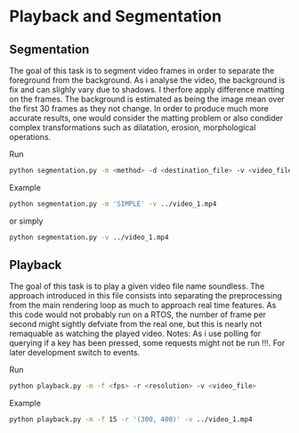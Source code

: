 # Playback and Segmentation

## Segmentation
The goal of this task is to segment video frames in order to separate the foreground from the background. As i analyse the video, the background is fix and can slighly vary due to shadows. I therfore apply difference matting on the frames. The background is estimated as being the image mean over the first 30 frames as they not change. In order to produce much more accurate results, one would consider the matting problem or also condider complex transformations such as dilatation, erosion, morphological operations.

Run
```bash
python segmentation.py -m <method> -d <destination_file> -v <video_file>
```
Example
```bash
python segmentation.py -m 'SIMPLE' -v ../video_1.mp4
```
or simply
```bash
python segmentation.py -v ../video_1.mp4
```

## Playback
The goal of this task is to play a given video file name soundless. The approach introduced in this file consists into separating the preprocessing from the main rendering loop as much to approach real time features. As this code would not probably run on a RTOS, the number of frame per second might sightly defviate from the real one, but this is nearly not remaquable as watching the played video.
Notes: As i use polling for querying if a key has been pressed, some requests might not be run !!!. For later development switch to events.

Run
```bash
python playback.py -m -f <fps> -r <resolution> -v <video_file>
```
Example
```bash
python playback.py -m -f 15 -r '(300, 400)' -v ../video_1.mp4
```
